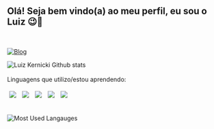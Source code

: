 <h2> Olá! Seja bem vindo(a) ao meu perfil, eu sou o Luiz 😉👋 </h2><br>

[![Blog](https://img.shields.io/badge/LinkedIn-0077B5?style=for-the-badge&logo=linkedin&logoColor=white)](https://https://www.linkedin.com/in/luiz-eduardo-kernicki-620804202/)


![Luiz Kernicki Github stats](https://github-readme-stats.vercel.app/api?username=LuizKernicki&theme=blue-green)<br>
<br>
Linguagens que utilizo/estou aprendendo:
<div>
    <img style="margin:5px;" src="https://img.shields.io/badge/HTML5-E34F26?style=for-the-badge&logo=html5&logoColor=white"/>
    <img style="margin:5px;" src="https://img.shields.io/badge/CSS3-1572B6?style=for-the-badge&logo=css3&logoColor=white"/>
    <img style="margin:5px;" src="https://img.shields.io/badge/JavaScript-F7DF1E?style=for-the-badge&logo=javascript&logoColor=black"/>
    <img style="margin:5px;" src="https://img.shields.io/badge/C-00599C?style=for-the-badge&logo=c&logoColor=white"/>
    <img style="margin:5px;" src="https://img.shields.io/badge/MySQL-00000F?style=for-the-badge&logo=mysql&logoColor=white"/>
</div>
<br>

![Most Used Langauges](https://github-readme-stats.vercel.app/api/top-langs/?username=LuizKernicki&theme=blue-green)
